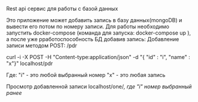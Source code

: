 Rest api сервис для работы с базой данных

Это приложение может добавить запись в базу данных(mongoDB) и вывести его потом по номеру записи.
Для работы необходимо запустить docker-compose (команда для запуска: docker-compose up ), а после уже рработоспособность БД добавив запись:
Добавление записи методом POST: /pdr

curl -i -X POST -H "Content-type:application/json" -d "{ "id" : "i", "name" : "x"}" localhost/pdr

Где: "i" - это любой выбранный номер 
     "x" - это любая запись 

Просмотр добавленной записи localhost/one/<i>, где "i" номер выбранный ранее  
